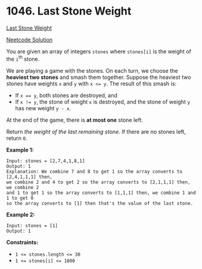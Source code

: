# 1046. Last Stone Weight

[Last Stone Weight](https://leetcode.com/problems/last-stone-weight/description/)

[Neetcode Solution](https://www.youtube.com/watch?v=B-QCq79-Vfw&pp=ygUabmVldGNvZGUgTGFzdCBTdG9uZSBXZWlnaHQ%3D)

You are given an array of integers `stones` where `stones[i]` is the weight of
the `i`<sup>th</sup> stone.

We are playing a game with the stones. On each turn, we choose the <b>heaviest
two stones</b> and smash them together. Suppose the heaviest two stones have
weights `x` and `y` with `x <= y`. The result of this smash is:

- If `x == y`, both stones are destroyed, and
- If `x != y`, the stone of weight `x` is destroyed, and the stone of weight `y`
  has new weight `y - x`.

At the end of the game, there is <b>at most one</b> stone left.

Return <em>the weight of the last remaining stone</em>. If there are no stones
left, return `0`.

**Example 1:**

```
Input: stones = [2,7,4,1,8,1]
Output: 1
Explanation: We combine 7 and 8 to get 1 so the array converts to [2,4,1,1,1] then,
we combine 2 and 4 to get 2 so the array converts to [2,1,1,1] then, we combine 2
and 1 to get 1 so the array converts to [1,1,1] then, we combine 1 and 1 to get 0
so the array converts to [1] then that's the value of the last stone.
```

**Example 2:**

```
Input: stones = [1]
Output: 1
```

**Constraints:**

- `1 <= stones.length <= 30`
- `1 <= stones[i] <= 1000`
